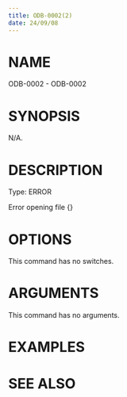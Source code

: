 ```yaml
---
title: ODB-0002(2)
date: 24/09/08
---
```


# NAME

ODB-0002 - ODB-0002

# SYNOPSIS

N/A.

# DESCRIPTION

Type: ERROR

Error opening file {}

# OPTIONS

This command has no switches.

# ARGUMENTS

This command has no arguments.

# EXAMPLES

# SEE ALSO
